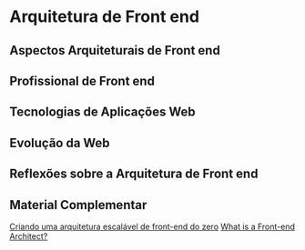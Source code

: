 <h1>Arquitetura de Front end</h1>

<h2>Aspectos Arquiteturais de Front end</h2>



<h2>Profissional de Front end</h2>

<h2>Tecnologias de Aplicações Web</h2>

<h2>Evolução da Web</h2>

<h2>Reflexões sobre a Arquitetura de Front end</h2>


<h2>Material Complementar</h2>
<a href="https://www.infoq.com/br/presentations/criando-arquitetura-front-end?itm_source=infoq&itm_campaign=user_page&itm_medium=link">Criando uma arquitetura escalável de front-end do zero</a>
<a href="https://medium.com/webtraining/what-is-a-front-end-architect-12a955f96363">What is a Front-end Architect?</a>

